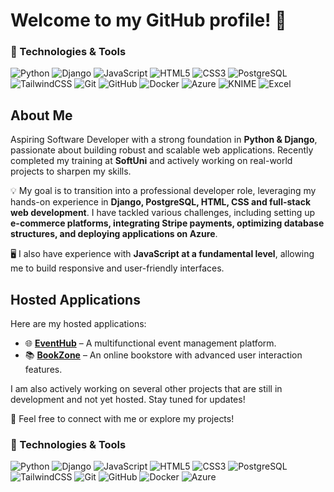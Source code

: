 # Welcome to my GitHub profile! 👋

### 🚀 Technologies & Tools
![Python](https://img.shields.io/badge/-Python-306998?style=flat-square&logo=python&logoColor=white)
![Django](https://img.shields.io/badge/-Django-092E20?style=flat-square&logo=django&logoColor=white)
![JavaScript](https://img.shields.io/badge/-JavaScript-F7DF1E?style=flat-square&logo=javascript&logoColor=black)
![HTML5](https://img.shields.io/badge/-HTML5-E34F26?style=flat-square&logo=html5&logoColor=white)
![CSS3](https://img.shields.io/badge/-CSS3-1572B6?style=flat-square&logo=css3&logoColor=white)
![PostgreSQL](https://img.shields.io/badge/-PostgreSQL-336791?style=flat-square&logo=postgresql&logoColor=white)
![TailwindCSS](https://img.shields.io/badge/-TailwindCSS-06B6D4?style=flat-square&logo=tailwindcss&logoColor=white)
![Git](https://img.shields.io/badge/-Git-F05032?style=flat-square&logo=git&logoColor=white)
![GitHub](https://img.shields.io/badge/-GitHub-181717?style=flat-square&logo=github&logoColor=white)
![Docker](https://img.shields.io/badge/-Docker-2496ED?style=flat-square&logo=docker&logoColor=white)
![Azure](https://img.shields.io/badge/-Microsoft%20Azure-0078D4?style=flat-square&logo=microsoft-azure&logoColor=white)
![KNIME](https://img.shields.io/badge/-KNIME-F7DF1E?style=flat-square&logo=knime&logoColor=black)
![Excel](https://img.shields.io/badge/-Excel-217346?style=flat-square&logo=microsoft-excel&logoColor=white)


## About Me  
Aspiring Software Developer with a strong foundation in **Python & Django**, passionate about building robust and scalable web applications. Recently completed my training at **SoftUni** and actively working on real-world projects to sharpen my skills.  

💡 My goal is to transition into a professional developer role, leveraging my hands-on experience in **Django, PostgreSQL, HTML, CSS and full-stack web development**. I have tackled various challenges, including setting up **e-commerce platforms, integrating Stripe payments, optimizing database structures, and deploying applications on Azure**.  

🖥️ I also have experience with **JavaScript at a fundamental level**, allowing me to build responsive and user-friendly interfaces.

## Hosted Applications  
Here are my hosted applications:  
- 🌐 **[EventHub](https://eventhub-fta3fsb7dgctfagd.italynorth-01.azurewebsites.net/bg/)** – A multifunctional event management platform.  
- 📚 **[BookZone](https://bookzone-bg-ckd0b9b3abdvfncx.italynorth-01.azurewebsites.net/)** – An online bookstore with advanced user interaction features.  

I am also actively working on several other projects that are still in development and not yet hosted. Stay tuned for updates! 
 

📩 Feel free to connect with me or explore my projects! 

### 🚀 Technologies & Tools
![Python](https://img.shields.io/badge/-Python-306998?style=flat-square&logo=python&logoColor=white)
![Django](https://img.shields.io/badge/-Django-092E20?style=flat-square&logo=django&logoColor=white)
![JavaScript](https://img.shields.io/badge/-JavaScript-F7DF1E?style=flat-square&logo=javascript&logoColor=black)
![HTML5](https://img.shields.io/badge/-HTML5-E34F26?style=flat-square&logo=html5&logoColor=white)
![CSS3](https://img.shields.io/badge/-CSS3-1572B6?style=flat-square&logo=css3&logoColor=white)
![PostgreSQL](https://img.shields.io/badge/-PostgreSQL-336791?style=flat-square&logo=postgresql&logoColor=white)
![TailwindCSS](https://img.shields.io/badge/-TailwindCSS-06B6D4?style=flat-square&logo=tailwindcss&logoColor=white)
![Git](https://img.shields.io/badge/-Git-F05032?style=flat-square&logo=git&logoColor=white)
![GitHub](https://img.shields.io/badge/-GitHub-181717?style=flat-square&logo=github&logoColor=white)
![Docker](https://img.shields.io/badge/-Docker-2496ED?style=flat-square&logo=docker&logoColor=white)
![Azure](https://img.shields.io/badge/-Microsoft%20Azure-0078D4?style=flat-square&logo=microsoft-azure&logoColor=white)



